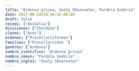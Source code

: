```yaml
---
title: "Ardenna grisea, Sooty Shearwater, Pardela Sombría"
date: 2017-08-18T20:46:32-06:00
draft: false
reinos: ["Animalia"]
divisiones: ["Chordata"]
clases: ["Aves"]
ordenes: ["Procellariiformes"]
familias: ["Procellariidae "]
generos: ["Ardenna"]
nombre_cientifico: "Ardenna grisea"
nombre_comun: "Pardela Sombría"
nombre_ingles: "Sooty Shearwater"
---
```

